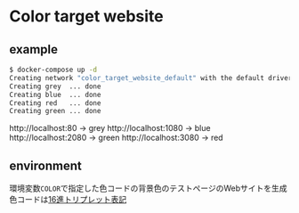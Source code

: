 # Color target website

## example

``` bash
$ docker-compose up -d
Creating network "color_target_website_default" with the default driver
Creating grey  ... done
Creating blue  ... done
Creating red   ... done
Creating green ... done
```

http://localhost:80 → grey
http://localhost:1080 → blue
http://localhost:2080 → green
http://localhost:3080 → red

## environment

環境変数`COLOR`で指定した色コードの背景色のテストページのWebサイトを生成
色コードは[16進トリプレット表記](https://ja.wikipedia.org/wiki/%E3%82%A6%E3%82%A7%E3%83%96%E3%82%AB%E3%83%A9%E3%83%BC#16%E9%80%B2%E3%83%88%E3%83%AA%E3%83%97%E3%83%AC%E3%83%83%E3%83%88%E8%A1%A8%E8%A8%98)
